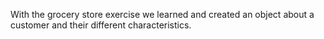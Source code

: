 With the grocery store exercise we learned and created an object about a customer and their different characteristics.
